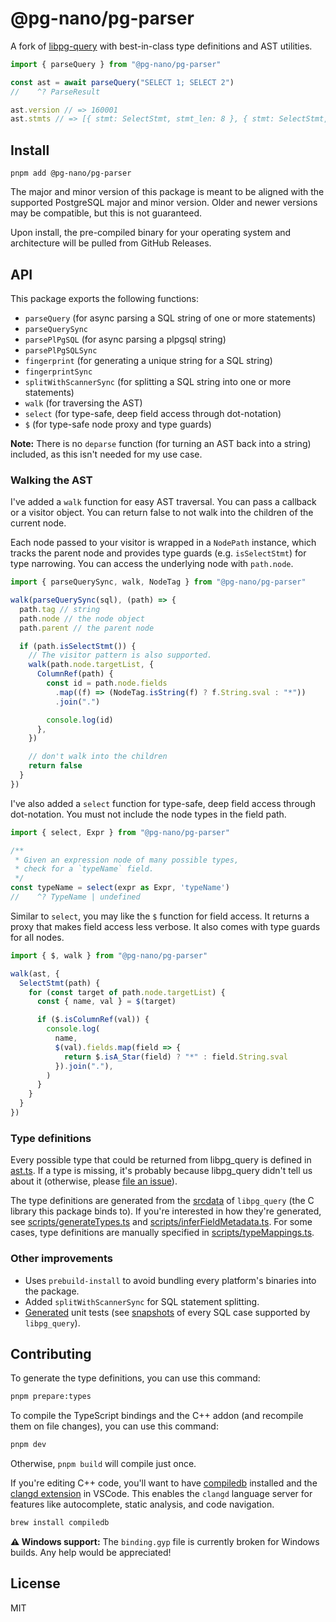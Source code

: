 # @pg-nano/pg-parser

A fork of [libpg-query](https://github.com/launchql/libpg-query-node) with best-in-class type definitions and AST utilities.

```ts
import { parseQuery } from "@pg-nano/pg-parser"

const ast = await parseQuery("SELECT 1; SELECT 2")
//    ^? ParseResult

ast.version // => 160001
ast.stmts // => [{ stmt: SelectStmt, stmt_len: 8 }, { stmt: SelectStmt, stmt_location: 9 }]
```

## Install

```
pnpm add @pg-nano/pg-parser
```

The major and minor version of this package is meant to be aligned with the supported PostgreSQL major and minor version. Older and newer versions may be compatible, but this is not guaranteed.

Upon install, the pre-compiled binary for your operating system and architecture will be pulled from GitHub Releases.

## API

This package exports the following functions:
- `parseQuery` (for async parsing a SQL string of one or more statements)
- `parseQuerySync`
- `parsePlPgSQL` (for async parsing a plpgsql string)
- `parsePlPgSQLSync`
- `fingerprint` (for generating a unique string for a SQL string)
- `fingerprintSync`
- `splitWithScannerSync` (for splitting a SQL string into one or more statements)
- `walk` (for traversing the AST)
- `select` (for type-safe, deep field access through dot-notation)
- `$` (for type-safe node proxy and type guards)

**Note:** There is no `deparse` function (for turning an AST back into a string) included, as this isn't needed for my use case.

### Walking the AST

I've added a `walk` function for easy AST traversal. You can pass a callback or a visitor object. You can return false to not walk into the children of the current node.

Each node passed to your visitor is wrapped in a `NodePath` instance, which tracks the parent node and provides type guards (e.g. `isSelectStmt`) for type narrowing. You can access the underlying node with `path.node`.

```ts
import { parseQuerySync, walk, NodeTag } from "@pg-nano/pg-parser"

walk(parseQuerySync(sql), (path) => {
  path.tag // string
  path.node // the node object
  path.parent // the parent node

  if (path.isSelectStmt()) {
    // The visitor pattern is also supported.
    walk(path.node.targetList, {
      ColumnRef(path) {
        const id = path.node.fields
          .map((f) => (NodeTag.isString(f) ? f.String.sval : "*"))
          .join(".")

        console.log(id)
      },
    })

    // don't walk into the children
    return false
  }
})
```

I've also added a `select` function for type-safe, deep field access through dot-notation. You must not include the node types in the field path.

```ts
import { select, Expr } from "@pg-nano/pg-parser"

/**
 * Given an expression node of many possible types,
 * check for a `typeName` field.
 */
const typeName = select(expr as Expr, 'typeName')
//    ^? TypeName | undefined
```

Similar to `select`, you may like the `$` function for field access. It returns a proxy that makes field access less verbose. It also comes with type guards for all nodes.

```ts
import { $, walk } from "@pg-nano/pg-parser"

walk(ast, {
  SelectStmt(path) {
    for (const target of path.node.targetList) {
      const { name, val } = $(target)

      if ($.isColumnRef(val)) {
        console.log(
          name,
          $(val).fields.map(field => {
            return $.isA_Star(field) ? "*" : field.String.sval
          }).join("."),
        )
      }
    }
  }
})
```

### Type definitions

Every possible type that could be returned from libpg_query is defined in [ast.ts](https://github.com/pg-nano/pg-parser/blob/16-latest/src/lib/ast.ts). If a type is missing, it's probably because libpg_query didn't tell us about it (otherwise, please [file an issue](https://github.com/pg-nano/pg-parser/issues)).

The type definitions are generated from the [srcdata](https://github.com/pganalyze/libpg_query/tree/16-latest/srcdata) of `libpg_query` (the C library this package binds to). If you're interested in how they're generated, see [scripts/generateTypes.ts](https://github.com/pg-nano/pg-parser/blob/16-latest/scripts/generateTypes.ts) and [scripts/inferFieldMetadata.ts](https://github.com/pg-nano/pg-parser/blob/16-latest/scripts/inferFieldMetadata.ts). For some cases, type definitions are manually specified in [scripts/typeMappings.ts](https://github.com/pg-nano/pg-parser/blob/16-latest/scripts/typeMappings.ts).

### Other improvements

- Uses `prebuild-install` to avoid bundling every platform's binaries into the package.
- Added `splitWithScannerSync` for SQL statement splitting.
- [Generated](https://github.com/pg-nano/pg-parser/blob/16-latest/scripts/generateTests.ts) unit tests (see [snapshots](https://github.com/pg-nano/pg-parser/tree/16-latest/test/postgres_regress/__snapshots__) of every SQL case supported by `libpg_query`).

## Contributing

To generate the type definitions, you can use this command:

```sh
pnpm prepare:types
```

To compile the TypeScript bindings and the C++ addon (and recompile them on file changes), you can use this command:

```sh
pnpm dev
```

Otherwise, `pnpm build` will compile just once.

If you're editing C++ code, you'll want to have [compiledb](https://github.com/nickdiego/compiledb) installed and the [clangd extension](https://marketplace.visualstudio.com/items?itemName=llvm-vs-code-extensions.vscode-clangd) in VSCode. This enables the `clangd` language server for features like autocomplete, static analysis, and code navigation.

```sh
brew install compiledb
```

**⚠️ Windows support:** The `binding.gyp` file is currently broken for Windows builds. Any help would be appreciated!

## License

MIT
